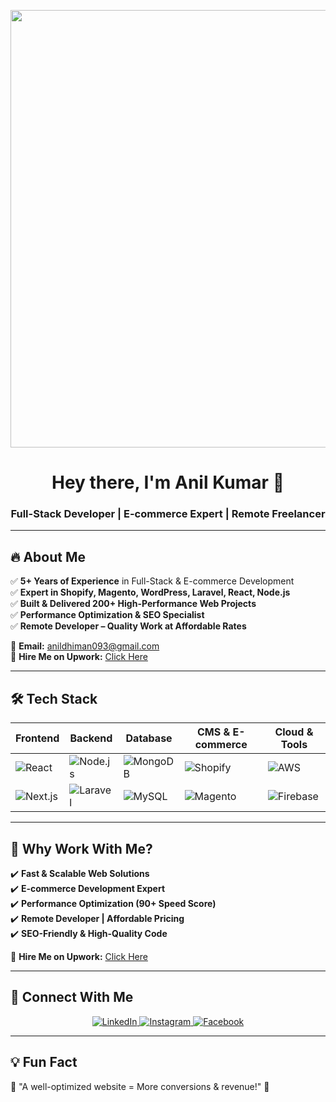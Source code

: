 <!-- Banner -->
<p align="center">
  <img src="https://media.giphy.com/media/qgQUggAC3Pfv687qPC/giphy.gif" width="700px">
</p>

<h1 align="center">Hey there, I'm Anil Kumar 👋</h1>
<h3 align="center">Full-Stack Developer | E-commerce Expert | Remote Freelancer</h3>

---

## 🔥 **About Me**
✅ **5+ Years of Experience** in Full-Stack & E-commerce Development  
✅ **Expert in Shopify, Magento, WordPress, Laravel, React, Node.js**  
✅ **Built & Delivered 200+ High-Performance Web Projects**  
✅ **Performance Optimization & SEO Specialist**  
✅ **Remote Developer – Quality Work at Affordable Rates**  

📩 **Email:** [anildhiman093@gmail.com](mailto:anildhiman093@gmail.com)  
💼 **Hire Me on Upwork:** [Click Here](https://www.upwork.com/freelancers/~01e31068acba05463a?mp_source=share)  

---

## 🛠️ **Tech Stack**
| Frontend  | Backend  | Database  | CMS & E-commerce  | Cloud & Tools |
|---|---|---|---|---|
| ![React](https://img.shields.io/badge/React-61DAFB?style=for-the-badge&logo=react&logoColor=white)  | ![Node.js](https://img.shields.io/badge/Node.js-43853D?style=for-the-badge&logo=node.js&logoColor=white) | ![MongoDB](https://img.shields.io/badge/MongoDB-4EA94B?style=for-the-badge&logo=mongodb&logoColor=white) | ![Shopify](https://img.shields.io/badge/Shopify-8DB543?style=for-the-badge&logo=shopify&logoColor=white) | ![AWS](https://img.shields.io/badge/AWS-232F3E?style=for-the-badge&logo=amazon-aws&logoColor=white) |
| ![Next.js](https://img.shields.io/badge/Next.js-000000?style=for-the-badge&logo=next.js&logoColor=white) | ![Laravel](https://img.shields.io/badge/Laravel-FF2D20?style=for-the-badge&logo=laravel&logoColor=white) | ![MySQL](https://img.shields.io/badge/MySQL-4479A1?style=for-the-badge&logo=mysql&logoColor=white) | ![Magento](https://img.shields.io/badge/Magento-EE672F?style=for-the-badge&logo=magento&logoColor=white) | ![Firebase](https://img.shields.io/badge/Firebase-FFCA28?style=for-the-badge&logo=firebase&logoColor=white) |

---

## 💼 **Why Work With Me?**
✔️ **Fast & Scalable Web Solutions**  
✔️ **E-commerce Development Expert**  
✔️ **Performance Optimization (90+ Speed Score)**  
✔️ **Remote Developer | Affordable Pricing**  
✔️ **SEO-Friendly & High-Quality Code**  

💼 **Hire Me on Upwork:** [Click Here](https://www.upwork.com/freelancers/~01e31068acba05463a?mp_source=share)  

---

## 📌 **Connect With Me**
<p align="center">
<a href="https://www.linkedin.com/in/anil-kumar-713b07144" target="_blank">
  <img src="https://img.shields.io/badge/LinkedIn-%230077B5.svg?style=for-the-badge&logo=linkedin&logoColor=white" alt="LinkedIn"/>
</a>
<a href="https://www.instagram.com/_anil_dhiman" target="_blank">
  <img src="https://img.shields.io/badge/Instagram-%23E4405F.svg?style=for-the-badge&logo=instagram&logoColor=white" alt="Instagram"/>
</a>
<a href="https://www.facebook.com/anil.dhiman.148553" target="_blank">
  <img src="https://img.shields.io/badge/Facebook-%231877F2.svg?style=for-the-badge&logo=facebook&logoColor=white" alt="Facebook"/>
</a>
</p>

---

## 💡 **Fun Fact**
📢 "A well-optimized website = More conversions & revenue!" 🚀  


